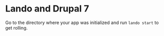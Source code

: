 # Lando and Drupal 7

Go to the directory where your app was initialized and run
`lando start` to get rolling.
